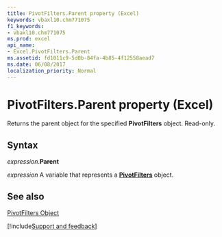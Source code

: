 ```yaml
---
title: PivotFilters.Parent property (Excel)
keywords: vbaxl10.chm771075
f1_keywords:
- vbaxl10.chm771075
ms.prod: excel
api_name:
- Excel.PivotFilters.Parent
ms.assetid: fd1011c9-5d0b-84fa-4b85-4f12558aead7
ms.date: 06/08/2017
localization_priority: Normal
---
```



# PivotFilters.Parent property (Excel)

Returns the parent object for the specified  **PivotFilters** object. Read-only.


## Syntax

_expression_.**Parent**

_expression_ A variable that represents a **[PivotFilters](Excel.PivotFilters.md)** object.


## See also


[PivotFilters Object](Excel.PivotFilters.md)

[!include[Support and feedback](~/includes/feedback-boilerplate.md)]
